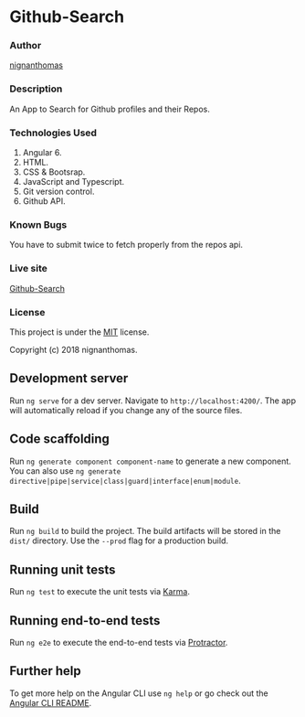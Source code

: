 # Github-Search


### Author
[nignanthomas](https://github.com/nignanthomas)

### Description
An App to Search for Github profiles and their Repos.


### Technologies Used

1. Angular 6.
2. HTML.
3. CSS & Bootsrap.
4. JavaScript and Typescript.
5. Git version control.
6. Github API.


### Known Bugs
You have to submit twice to fetch properly from the repos api.

### Live site
[Github-Search](https://nignanthomas.github.io/Github-Search/)

### License
This project is under the [MIT](https://github.com/nignanthomas/github/blob/master/LICENSE) license.

Copyright (c) 2018 nignanthomas.








## Development server

Run `ng serve` for a dev server. Navigate to `http://localhost:4200/`. The app will automatically reload if you change any of the source files.

## Code scaffolding

Run `ng generate component component-name` to generate a new component. You can also use `ng generate directive|pipe|service|class|guard|interface|enum|module`.

## Build

Run `ng build` to build the project. The build artifacts will be stored in the `dist/` directory. Use the `--prod` flag for a production build.

## Running unit tests

Run `ng test` to execute the unit tests via [Karma](https://karma-runner.github.io).

## Running end-to-end tests

Run `ng e2e` to execute the end-to-end tests via [Protractor](http://www.protractortest.org/).

## Further help

To get more help on the Angular CLI use `ng help` or go check out the [Angular CLI README](https://github.com/angular/angular-cli/blob/master/README.md).

